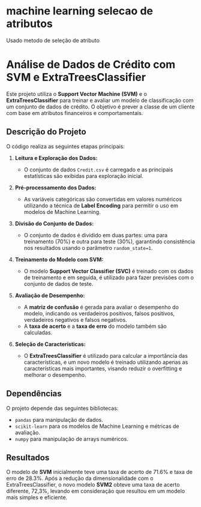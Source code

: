 # machine learning selecao de atributos
 Usado metodo de seleção de atributo
# Análise de Dados de Crédito com SVM e ExtraTreesClassifier

Este projeto utiliza o **Support Vector Machine (SVM)** e o **ExtraTreesClassifier** para treinar e avaliar um modelo de classificação com um conjunto de dados de crédito. O objetivo é prever a classe de um cliente com base em atributos financeiros e comportamentais.

## Descrição do Projeto

O código realiza as seguintes etapas principais:

1. **Leitura e Exploração dos Dados:**
   - O conjunto de dados `Credit.csv` é carregado e as principais estatísticas são exibidas para exploração inicial.

2. **Pré-processamento dos Dados:**
   - As variáveis categóricas são convertidas em valores numéricos utilizando a técnica de **Label Encoding** para permitir o uso em modelos de Machine Learning.

3. **Divisão do Conjunto de Dados:**
   - O conjunto de dados é dividido em duas partes: uma para treinamento (70%) e outra para teste (30%), garantindo consistência nos resultados usando o parâmetro `random_state=1`.

4. **Treinamento do Modelo com SVM:**
   - O modelo **Support Vector Classifier (SVC)** é treinado com os dados de treinamento e em seguida, é utilizado para fazer previsões com o conjunto de dados de teste.

5. **Avaliação de Desempenho:**
   - A **matriz de confusão** é gerada para avaliar o desempenho do modelo, indicando os verdadeiros positivos, falsos positivos, verdadeiros negativos e falsos negativos.
   - A **taxa de acerto** e a **taxa de erro** do modelo também são calculadas.

6. **Seleção de Características:**
   - O **ExtraTreesClassifier** é utilizado para calcular a importância das características, e um novo modelo é treinado utilizando apenas as características mais importantes, visando reduzir o overfitting e melhorar o desempenho.

## Dependências

O projeto depende das seguintes bibliotecas:

- `pandas` para manipulação de dados.
- `scikit-learn` para os modelos de Machine Learning e métricas de avaliação.
- `numpy` para manipulação de arrays numéricos.

## Resultados

O modelo de **SVM** inicialmente teve uma taxa de acerto de 71.6% e taxa de erro de 28.3%.
Após a redução da dimensionalidade com o ExtraTreesClassifier, o novo modelo **SVM2** obteve uma taxa de acerto diferente, 72,3%, levando em consideração que resultou em um modelo mais simples e eficiente.

